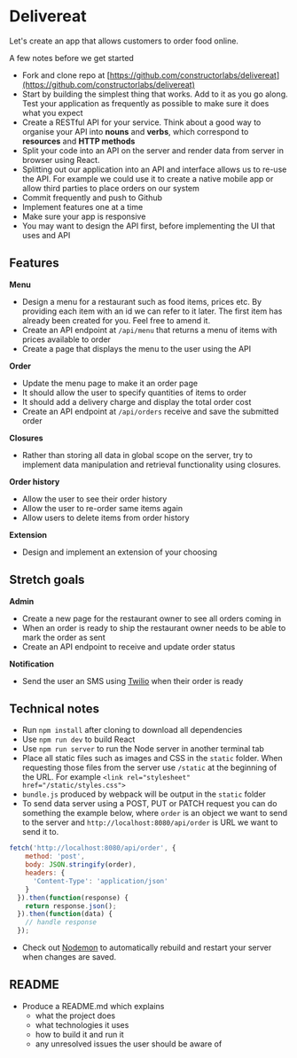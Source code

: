 # Delivereat

Let's create an app that allows customers to order food online.

A few notes before we get started

* Fork and clone repo at [https://github.com/constructorlabs/delivereat](https://github.com/constructorlabs/delivereat)
* Start by building the simplest thing that works. Add to it as you go along. Test your application as frequently as possible to make sure it does what you expect
* Create a RESTful API for your service. Think about a good way to organise your API into **nouns** and **verbs**, which correspond to **resources** and **HTTP methods**
* Split your code into an API on the server and render data from server in browser using React.
* Splitting out our application into an API and interface allows us to re-use the API. For example we could use it to create a native mobile app or allow third parties to place orders on our system
* Commit frequently and push to Github
* Implement features one at a time
* Make sure your app is responsive
* You may want to design the API first, before implementing the UI that uses and API

## Features

**Menu**
* Design a menu for a restaurant such as food items, prices etc. By providing each item with an id we can refer to it later. The first item has already been created for you. Feel free to amend it.
* Create an API endpoint at `/api/menu` that returns a menu of items with prices available to order
* Create a page that displays the menu to the user using the API

**Order**

* Update the menu page to make it an order page
* It should allow the user to specify quantities of items to order
* It should add a delivery charge and display the total order cost
* Create an API endpoint at `/api/orders` receive and save the submitted order

**Closures**

* Rather than storing all data in global scope on the server, try to implement data manipulation and retrieval functionality using closures.

**Order history**

* Allow the user to see their order history
* Allow the user to re-order same items again
* Allow users to delete items from order history

**Extension**

* Design and implement an extension of your choosing

## Stretch goals

**Admin**

* Create a new page for the restaurant owner to see all orders coming in
* When an order is ready to ship the restaurant owner needs to be able to mark the order as sent
* Create an API endpoint to receive and update order status

**Notification**

* Send the user an SMS using [Twilio](https://www.twilio.com/) when their order is ready

## Technical notes

* Run `npm install` after cloning to download all dependencies
* Use `npm run dev` to build React
* Use `npm run server` to run the Node server in another terminal tab
* Place all static files such as images and CSS in the `static` folder. When requesting those files from the server use `/static` at the beginning of the URL. For example `<link rel="stylesheet" href="/static/styles.css">`
* `bundle.js` produced by webpack will be output in the `static` folder
* To send data server using a POST, PUT or PATCH request you can do something the example below, where `order` is an object we want to send to the server and `http://localhost:8080/api/order` is URL we want to send it to.

```js
fetch('http://localhost:8080/api/order', {
    method: 'post',
    body: JSON.stringify(order),
    headers: {
      'Content-Type': 'application/json'
    }
  }).then(function(response) {
    return response.json();
  }).then(function(data) {
    // handle response
  });
```

* Check out [Nodemon](https://nodemon.io/) to automatically rebuild and restart your server when changes are saved.

## README

* Produce a README.md which explains
  * what the project does
  * what technologies it uses
  * how to build it and run it
  * any unresolved issues the user should be aware of
